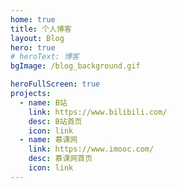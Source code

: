 ```yaml
---
home: true
title: 个人博客
layout: Blog
hero: true
# heroText: 博客
bgImage: /blog_background.gif

heroFullScreen: true
projects:
  - name: B站
    link: https://www.bilibili.com/
    desc: B站首页
    icon: link
  - name: 慕课网
    link: https://www.imooc.com/
    desc: 慕课网首页
    icon: link
---
```

